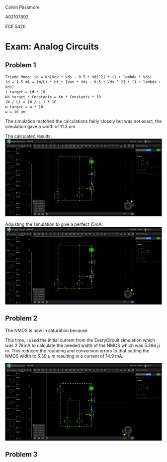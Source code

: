 Calvin Passmore

A02107892

ECE 5420

# Exam: Analog Circuits

## Problem 1

    Triode Mode: id = Kn[Vov * Vds - 0.5 * Vds^2] * (1 + lambda * Vds)
    id = 1.5 mA = (W/L) * Ut * [Vov * Vds - 0.5 * Vds ^ 2] * (1 + lambda + Vds)
    i_target = id * 10
    Kn_target * Constants = Kn * Constants * 10
    (W / L) = (W / L ) * 10
    w_target = w * 10
    w = 10 um

The simulation matched the calculations fairly closely but was not exact, the simulation gave a width of 11.3 um.

The calculated results:
![1calc](./1_calc.png)

Adjusting the simulation to give a perfect 15mA:
![1sim](./1_sim.png)

## Problem 2

The NMOS is now in saturation because 

This time, I used the initial current from the EveryCircuit simulation which was 2.78mA to calculate the needed width of the NMOS which was 5.396 $\mu$ m. This reduced the rounding and conversion errors to that setting the NMOS width to 5.39 $\mu$ m resulting in a current of 14.9 mA.

![2](./2.png)

## Problem 3